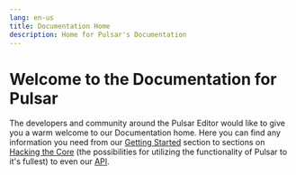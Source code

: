 ```yaml
---
lang: en-us
title: Documentation Home
description: Home for Pulsar's Documentation
---
```


# Welcome to the Documentation for Pulsar

The developers and community around the Pulsar Editor would like to give you a
warm welcome to our Documentation home. Here you can find any information you
need from our [Getting Started](/docs/launch-manual/sections/getting-started) section to
sections on [Hacking the Core](/docs/launch-manual/sections/core-hacking) (the possibilities for utilizing the
functionality of Pulsar to it's fullest) to even our [API](#).
